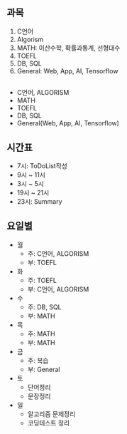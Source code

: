 
## 과목
1. C언어
2. Algorism
3. MATH: 이산수학, 확률과통계, 선형대수
4. TOEFL
5. DB, SQL
6. General: Web, App, AI, Tensorflow


## 
- C언어, ALGORISM
- MATH
- TOEFL
- DB, SQL
- General(Web, App, AI, Tensorflow)



## 시간표

- 7시: ToDoList작성
- 9시 ~ 11시
- 3시 ~ 5시
- 19시 ~ 21시  
- 23시: Summary


## 요일별

- 월 
    - 주: C언어, ALGORISM
    - 부: TOEFL
- 화 
    - 주: TOEFL
    - 부: C언어, ALGORISM
- 수 
    - 주: DB, SQL
    - 부: MATH
- 목 
    - 주: MATH
    - 부: MATH
- 금 
    - 주: 복습
    - 부: General
- 토
    - 단어정리
    - 문장정리
- 일
    - 알고리즘 문제정리
    - 코딩테스트 정리


